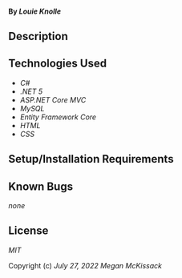 #### By _**Louie Knolle**_

## Description

## Technologies Used

- _C#_
- _.NET 5_
- _ASP.NET Core MVC_
- _MySQL_
- _Entity Framework Core_
- _HTML_
- _CSS_

## Setup/Installation Requirements

## Known Bugs

_none_

## License

_MIT_

Copyright (c) _July 27, 2022_ _Megan McKissack_
